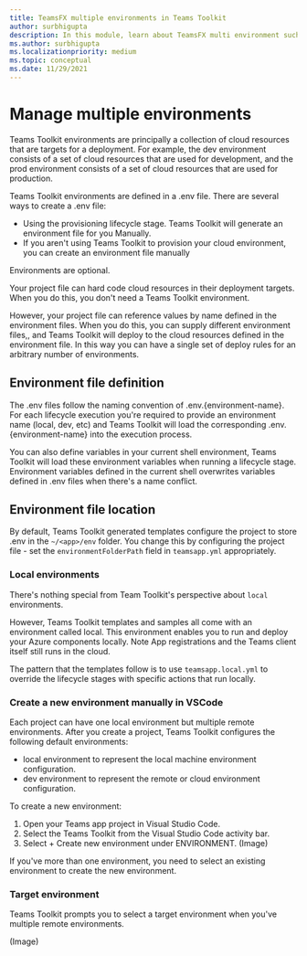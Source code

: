 ```yaml
---
title: TeamsFX multiple environments in Teams Toolkit    
author: surbhigupta
description: In this module, learn about TeamsFX multi environment such as, create a new environment, select target environment and more
ms.author: surbhigupta
ms.localizationpriority: medium
ms.topic: conceptual
ms.date: 11/29/2021
---
```


# Manage multiple environments

 Teams Toolkit environments are principally a collection of cloud resources that are targets for a deployment. For example, the dev environment consists of a set of cloud resources that are used for development, and the prod environment consists of a set of cloud resources that are used for production.

 Teams Toolkit environments are defined in a .env file. There are several ways to create a .env file:

* Using the provisioning lifecycle stage. Teams Toolkit will generate an environment file for you
Manually.
* If you aren't using Teams Toolkit to provision your cloud environment, you can create an environment file manually

Environments are optional.

Your project file can hard code cloud resources in their deployment targets. When you do this, you don't need a Teams Toolkit environment.

However, your project file can reference values by name defined in the environment files. When you do this, you can supply different environment files,, and Teams Toolkit will deploy to the cloud resources defined in the environment file. In this way you can have a single set of deploy rules for an arbitrary number of environments.

## Environment file definition

The .env files follow the naming convention of .env.{environment-name}. For each lifecycle execution you're required to provide an environment name (local, dev, etc) and Teams Toolkit will load the corresponding .env.{environment-name} into the execution process.

You can also define variables in your current shell environment, Teams Toolkit will load these environment variables when running a lifecycle stage. Environment variables defined in the current shell overwrites variables defined in .env files when there's a name conflict.

## Environment file location

By default, Teams Toolkit generated templates configure the project to store .env in the `~/<app>/env` folder. You change this by configuring the project file - set the `environmentFolderPath` field in `teamsapp.yml` appropriately.

### Local environments

There's nothing special from Team Toolkit's perspective about `local` environments.

However, Teams Toolkit templates and samples all come with an environment called local. This environment enables you to run and deploy your Azure components locally. Note App registrations and the Teams client itself still runs in the cloud.

The pattern that the templates follow is to use `teamsapp.local.yml` to override the lifecycle stages with specific actions that run locally.

### Create a new environment manually in VSCode

Each project can have one local environment but multiple remote environments. After you create a project, Teams Toolkit configures the following default environments:

* local environment to represent the local machine environment configuration.
* dev environment to represent the remote or cloud environment configuration.

To create a new environment:

1. Open your Teams app project in Visual Studio Code.
1. Select the Teams Toolkit from the Visual Studio Code activity bar.
1. Select + Create new environment under ENVIRONMENT.
(Image)

If you've more than one environment, you need to select an existing environment to create the new environment.

### Target environment

Teams Toolkit prompts you to select a target environment when you've multiple remote environments.

(Image)
